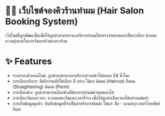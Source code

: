 # 💇‍♂️ เว็บไซต์จองคิวร้านทำผม (Hair Salon Booking System)
เว็บไซต์นี้ถูกพัฒนาขึ้นเพื่อให้ลูกค้าสามารถจองบริการทำผมได้อย่างง่ายดายและเป็นระเบียบ ช่วยลดความยุ่งยากในการจัดการคิวของทางร้าน

# ✨ Features
- ระบบจองคิวออนไลน์: ลูกค้าสามารถจองบริการล่วงหน้าได้ตลอด 24 ชั่วโมง
- การเลือกบริการ: มีบริการหลักให้เลือก 3 อย่าง ได้แก่
      ตัดผม (Haircut)
      ยืดผม (Straightening)
      ดัดผม (Perm)
- การเลือกช่าง: ลูกค้าสามารถเลือกช่างที่ต้องการทำผมด้วยตนเองได้
- การเลือกวันและเวลา: ระบบแสดงวันและเวลาที่ว่าง เพื่อให้ลูกค้าเลือกจองได้อย่างแม่นยำ
- การเก็บข้อมูลลูกค้า: บันทึกข้อมูลที่จำเป็นสำหรับการติดต่อ ได้แก่:
      ชื่อ - นามสกุล
      เบอร์โทรศัพท์
      อีเมล
